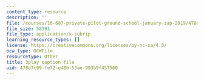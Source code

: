 ```yaml
---
content_type: resource
description: ''
file: /courses/16-687-private-pilot-ground-school-january-iap-2019/478d7c99fe72e48b53ae993b9f457560_OlQie93CwLY.srt
file_size: 58391
file_type: application/x-subrip
learning_resource_types: []
license: https://creativecommons.org/licenses/by-nc-sa/4.0/
ocw_type: OCWFile
resourcetype: Other
title: 3play caption file
uid: 478d7c99-fe72-e48b-53ae-993b9f457560
---
```


